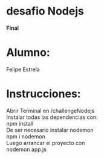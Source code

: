 # desafio Nodejs
<strong>Final</strong>

# Alumno:
<DL>
<DT>Felipe Estrela</DT>
</DL>

# Instrucciones:
</DL>
<DT>Abrir Terminal en /challengeNodejs</DT>
<DT>Instalar todas las dependencias con:</DT>
<DT>npm install</DT>
<DT>De ser necesario instalar nodemon</DT>
<DT>npm i nodemon</DT>
<DT>Luego arrancar el proyecto con</DT>
<DT>nodemon app.js</DT>
</DL>